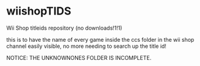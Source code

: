 # wiishopTIDS
Wii Shop titleids repository (no downloads!1!1)

this is to have the name of every game inside the ccs folder in the wii shop channel easily visible, no more needing to search up the title id!


NOTICE: THE UNKNOWNONES FOLDER IS INCOMPLETE.
